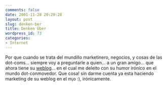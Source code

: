 ```yaml
---
comments: false
date: 2001-11-28 20:29:28
layout: post
slug: denken-ber
title: Denken Über
wordpress_id: 73
categories:
- Internet
---
```


Por que cuando se trata del mundillo marketinero, negocios, y cosas de las dot-coms… siempre voy a preguntarle a quien… a un gran amigo… que ahora tiene su [weblog](http://www.uberbin.net)… en el cual me deleito con su humor irónico en el mundo dot-conmovedor. Que cosa! sin darme cuenta ya esta haciendo marketing de su weblog en el m¡o :), irónicamente.




 
